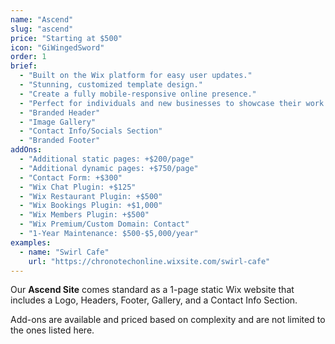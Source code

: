 ```yaml
---
name: "Ascend"
slug: "ascend"
price: "Starting at $500"
icon: "GiWingedSword"
order: 1
brief:
  - "Built on the Wix platform for easy user updates."
  - "Stunning, customized template design."
  - "Create a fully mobile-responsive online presence."
  - "Perfect for individuals and new businesses to showcase their work and contact information."
  - "Branded Header"
  - "Image Gallery"
  - "Contact Info/Socials Section"
  - "Branded Footer"
addOns:
  - "Additional static pages: +$200/page"
  - "Additional dynamic pages: +$750/page"
  - "Contact Form: +$300"
  - "Wix Chat Plugin: +$125"
  - "Wix Restaurant Plugin: +$500"
  - "Wix Bookings Plugin: +$1,000"
  - "Wix Members Plugin: +$500"
  - "Wix Premium/Custom Domain: Contact"
  - "1-Year Maintenance: $500-$5,000/year"
examples:
  - name: "Swirl Cafe"
    url: "https://chronotechonline.wixsite.com/swirl-cafe"
---
```


Our **Ascend Site** comes standard as a 1-page static Wix website that includes a Logo, Headers, Footer, Gallery, and a Contact Info Section.

Add-ons are available and priced based on complexity and are not limited to the ones listed here.